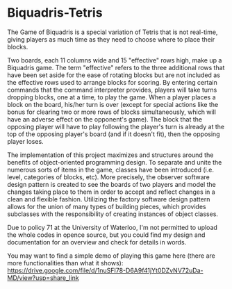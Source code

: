 # Biquadris-Tetris
The Game of Biquadris is a special variation of Tetris that is not real-time, giving players as much time as they need to choose where to place their blocks.

Two boards, each 11 columns wide and 15 "effective" rows high, make up a Biquadris game. The term "effective" refers to the three additional rows that have been set aside for the ease of rotating blocks but are not included as the effective rows used to arrange blocks for scoring. By entering certain commands that the command interpreter provides, players will take turns dropping blocks, one at a time, to play the game. When a player places a block on the board, his/her turn is over (except for special actions like the bonus for clearing two or more rows of blocks simultaneously, which will have an adverse effect on the opponent's game). The block that the opposing player will have to play following the player's turn is already at the top of the opposing player's board (and if it doesn't fit), then the opposing player loses.

The implementation of this project maximizes and structures around the benefits of object-oriented programming design. To separate and unite the numerous sorts of items in the game, classes have been introduced (i.e. level, categories of blocks, etc). More precisely, the observer software design pattern is created to see the boards of two players and model the changes taking place to them in order to accept and reflect changes in a clean and flexible fashion. Utilizing the factory software design pattern allows for the union of many types of building pieces, which provides subclasses with the responsibility of creating instances of object classes.

Due to policy 71 at the University of Waterloo, I'm not permitted to upload the whole codes in opence source, but you could find my design and documentation for an overview and check for details in words.

You may want to find a simple demo of playing this game here (there are more functionalities than what it shows):
https://drive.google.com/file/d/1nuSFI78-D6A9f41jYt0DZvNV72uDa-MD/view?usp=share_link
